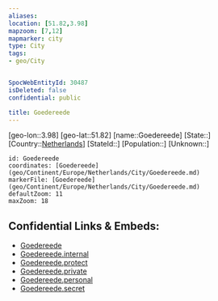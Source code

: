 ```yaml
---
aliases: 
location: [51.82,3.98]
mapzoom: [7,12] 
mapmarker: city 
type: City
tags:
- geo/City


SpocWebEntityId: 30487
isDeleted: false
confidential: public

title: Goedereede
---
```

[geo-lon::3.98]
[geo-lat::51.82]
[name::Goedereede]
[State::]
[Country::[Netherlands](geo/Continent/Europe/Netherlands.md)]
[StateId::]
[Population::]
[Unknown::]


```leaflet
id: Goedereede
coordinates: [Goedereede](geo/Continent/Europe/Netherlands/City/Goedereede.md)
markerFile: [Goedereede](geo/Continent/Europe/Netherlands/City/Goedereede.md)
defaultZoom: 11 
maxZoom: 18
```


## Confidential Links & Embeds: 
- [Goedereede](../../../../../../_public/geo/Continent/Europe/Netherlands/City/Goedereede.md) 
- [Goedereede.internal](../../../../../../_internal/geo/Continent/Europe/Netherlands/City/Goedereede.internal.md) 
- [Goedereede.protect](../../../../../../_protect/geo/Continent/Europe/Netherlands/City/Goedereede.protect.md) 
- [Goedereede.private](../../../../../../_private/geo/Continent/Europe/Netherlands/City/Goedereede.private.md) 
- [Goedereede.personal](../../../../../../_personal/geo/Continent/Europe/Netherlands/City/Goedereede.personal.md) 
- [Goedereede.secret](../../../../../../_secret/geo/Continent/Europe/Netherlands/City/Goedereede.secret.md) 
